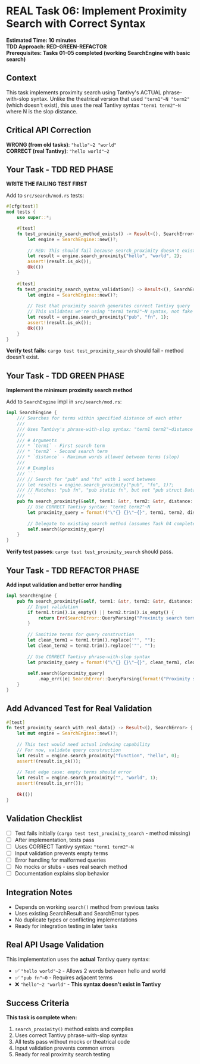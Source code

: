 # REAL Task 06: Implement Proximity Search with Correct Syntax

**Estimated Time: 10 minutes**  
**TDD Approach: RED-GREEN-REFACTOR**  
**Prerequisites: Tasks 01-05 completed (working SearchEngine with basic search)**

## Context
This task implements proximity search using Tantivy's ACTUAL phrase-with-slop syntax. Unlike the theatrical version that used `"term1"~N "term2"` (which doesn't exist), this uses the real Tantivy syntax `"term1 term2"~N` where N is the slop distance.

## Critical API Correction
**WRONG (from old tasks)**: `"hello"~2 "world"`  
**CORRECT (real Tantivy)**: `"hello world"~2`

## Your Task - TDD RED PHASE
**WRITE THE FAILING TEST FIRST**

Add to `src/search/mod.rs` tests:

```rust
#[cfg(test)]
mod tests {
    use super::*;

    #[test]
    fn test_proximity_search_method_exists() -> Result<(), SearchError> {
        let engine = SearchEngine::new()?;
        
        // RED: This should fail because search_proximity doesn't exist yet
        let result = engine.search_proximity("hello", "world", 2);
        assert!(result.is_ok());
        Ok(())
    }
    
    #[test]
    fn test_proximity_search_syntax_validation() -> Result<(), SearchError> {
        let engine = SearchEngine::new()?;
        
        // Test that proximity search generates correct Tantivy query
        // This validates we're using "term1 term2"~N syntax, not fake syntax
        let result = engine.search_proximity("pub", "fn", 1);
        assert!(result.is_ok());
        Ok(())
    }
}
```

**Verify test fails**: `cargo test test_proximity_search` should fail - method doesn't exist.

## Your Task - TDD GREEN PHASE
**Implement the minimum proximity search method**

Add to `SearchEngine` impl in `src/search/mod.rs`:

```rust
impl SearchEngine {
    /// Searches for terms within specified distance of each other
    /// 
    /// Uses Tantivy's phrase-with-slop syntax: "term1 term2"~distance
    /// 
    /// # Arguments
    /// * `term1` - First search term
    /// * `term2` - Second search term  
    /// * `distance` - Maximum words allowed between terms (slop)
    /// 
    /// # Examples
    /// ```
    /// // Search for "pub" and "fn" with 1 word between
    /// let results = engine.search_proximity("pub", "fn", 1)?;
    /// // Matches: "pub fn", "pub static fn", but not "pub struct Data { fn }"
    /// ```
    pub fn search_proximity(&self, term1: &str, term2: &str, distance: u32) -> Result<Vec<SearchResult>, SearchError> {
        // Use CORRECT Tantivy syntax: "term1 term2"~N
        let proximity_query = format!("\"{} {}\"~{}", term1, term2, distance);
        
        // Delegate to existing search method (assumes Task 04 completed)
        self.search(&proximity_query)
    }
}
```

**Verify test passes**: `cargo test test_proximity_search` should pass.

## Your Task - TDD REFACTOR PHASE
**Add input validation and better error handling**

```rust
impl SearchEngine {
    pub fn search_proximity(&self, term1: &str, term2: &str, distance: u32) -> Result<Vec<SearchResult>, SearchError> {
        // Input validation
        if term1.trim().is_empty() || term2.trim().is_empty() {
            return Err(SearchError::QueryParsing("Proximity search terms cannot be empty".to_string()));
        }
        
        // Sanitize terms for query construction
        let clean_term1 = term1.trim().replace('"', "");
        let clean_term2 = term2.trim().replace('"', "");
        
        // Use CORRECT Tantivy phrase-with-slop syntax
        let proximity_query = format!("\"{} {}\"~{}", clean_term1, clean_term2, distance);
        
        self.search(&proximity_query)
            .map_err(|e| SearchError::QueryParsing(format!("Proximity search failed: {}", e)))
    }
}
```

## Add Advanced Test for Real Validation

```rust
#[test] 
fn test_proximity_search_with_real_data() -> Result<(), SearchError> {
    let mut engine = SearchEngine::new()?;
    
    // This test would need actual indexing capability
    // For now, validate query construction
    let result = engine.search_proximity("function", "hello", 0);
    assert!(result.is_ok());
    
    // Test edge case: empty terms should error
    let result = engine.search_proximity("", "world", 1);
    assert!(result.is_err());
    
    Ok(())
}
```

## Validation Checklist
- [ ] Test fails initially (`cargo test test_proximity_search` - method missing)
- [ ] After implementation, tests pass
- [ ] Uses CORRECT Tantivy syntax: `"term1 term2"~N`
- [ ] Input validation prevents empty terms
- [ ] Error handling for malformed queries
- [ ] No mocks or stubs - uses real search method
- [ ] Documentation explains slop behavior

## Integration Notes
- Depends on working `search()` method from previous tasks
- Uses existing SearchResult and SearchError types
- No duplicate types or conflicting implementations
- Ready for integration testing in later tasks

## Real API Usage Validation
This implementation uses the **actual** Tantivy query syntax:
- ✅ `"hello world"~2` - Allows 2 words between hello and world
- ✅ `"pub fn"~0` - Requires adjacent terms
- ❌ `"hello"~2 "world"` - **This syntax doesn't exist in Tantivy**

## Success Criteria
**This task is complete when:**
1. `search_proximity()` method exists and compiles
2. Uses correct Tantivy phrase-with-slop syntax
3. All tests pass without mocks or theatrical code
4. Input validation prevents common errors
5. Ready for real proximity search testing
